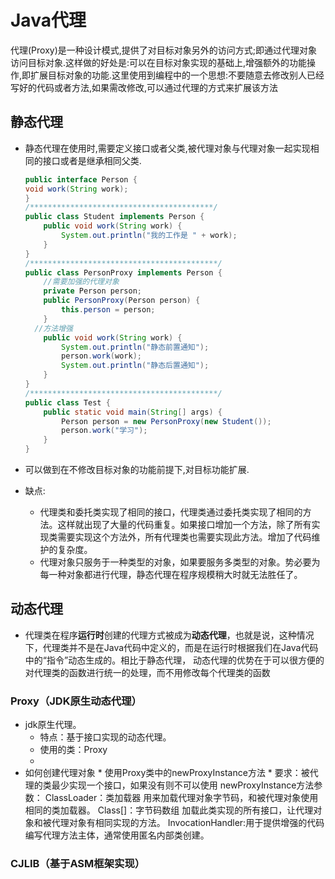 # Java代理

 代理(Proxy)是一种设计模式,提供了对目标对象另外的访问方式;即通过代理对象访问目标对象.这样做的好处是:可以在目标对象实现的基础上,增强额外的功能操作,即扩展目标对象的功能.这里使用到编程中的一个思想:不要随意去修改别人已经写好的代码或者方法,如果需改修改,可以通过代理的方式来扩展该方法 

## 静态代理

* 静态代理在使用时,需要定义接口或者父类,被代理对象与代理对象一起实现相同的接口或者是继承相同父类. 

  ```java
  public interface Person {
  void work(String work);
  }
  /*****************************************/
  public class Student implements Person {
      public void work(String work) {
          System.out.println("我的工作是 " + work);
      }
  }
  /******************************************/
  public class PersonProxy implements Person {
      //需要加强的代理对象
      private Person person;
      public PersonProxy(Person person) {
          this.person = person;
      }
  	//方法增强
      public void work(String work) {
          System.out.println("静态前置通知");
          person.work(work);
          System.out.println("静态后置通知");
      }
  }
  /******************************************/
  public class Test {
      public static void main(String[] args) {
          Person person = new PersonProxy(new Student());
          person.work("学习");
      }
  }
  ```

  

* 可以做到在不修改目标对象的功能前提下,对目标功能扩展.

* 缺点:

  - 代理类和委托类实现了相同的接口，代理类通过委托类实现了相同的方法。这样就出现了大量的代码重复。如果接口增加一个方法，除了所有实现类需要实现这个方法外，所有代理类也需要实现此方法。增加了代码维护的复杂度。
  - 代理对象只服务于一种类型的对象，如果要服务多类型的对象。势必要为每一种对象都进行代理，静态代理在程序规模稍大时就无法胜任了。

## 动态代理

* 代理类在程序**运行时**创建的代理方式被成为**动态代理**，也就是说，这种情况下，代理类并不是在Java代码中定义的，而是在运行时根据我们在Java代码中的“指令”动态生成的。相比于静态代理， 动态代理的优势在于可以很方便的对代理类的函数进行统一的处理，而不用修改每个代理类的函数 

### Proxy（JDK原生动态代理）

* jdk原生代理。
  * 特点：基于接口实现的动态代理。
  * 使用的类：Proxy
  * 
* 如何创建代理对象
      * 使用Proxy类中的newProxyInstance方法
          * 要求：被代理的类最少实现一个接口，如果没有则不可以使用
          newProxyInstance方法参数：
           ClassLoader：类加载器
              用来加载代理对象字节码，和被代理对象使用相同的类加载器。
          Class[]：字节码数组
              加载此类实现的所有接口，让代理对象和被代理对象有相同实现的方法。
          InvocationHandler:用于提供增强的代码
              编写代理方法主体，通常使用匿名内部类创建。

### CJLIB（基于ASM框架实现）


